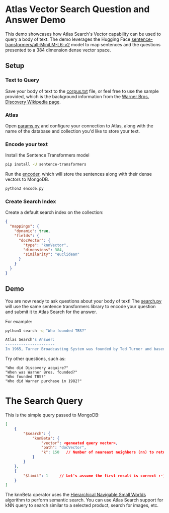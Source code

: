 # Atlas Vector Search Question and Answer Demo

This demo showcases how Atlas Search's Vector capability can be used to query a body of text. The demo leverages the Hugging Face [sentence-transformers/all-MiniLM-L6-v2](https://huggingface.co/sentence-transformers/all-MiniLM-L6-v2) model to map sentences and the questions presented to a 384 dimension dense vector space. 

## Setup

### Text to Query
Save your body of text to the [corpus.txt](corpus.txt) file, or feel free to use the sample provided, which is the background information from the [Warner Bros. Discovery Wikipedia page](https://en.wikipedia.org/wiki/Warner_Bros._Discovery).

### Atlas

Open [params.py](params.py) and configure your connection to Atlas, along with the name of the database and collection you'd like to store your text. 
### Encode your text
Install the Sentence Transformers model
```zsh
pip install -U sentence-transformers
```

Run the [encoder](encode.py), which will store the sentences along with their dense vectors to MongoDB. 
```python
python3 encode.py
```

### Create Search Index
Create a default search index on the collection:
```json
{
  "mappings": {
    "dynamic": true,
    "fields": {
      "docVector": {
        "type": "knnVector",
        "dimensions": 384,
        "similarity": "euclidean"
      }
    }
  }
}
```

## Demo
You are now ready to ask questions about your body of text! The [search.py](search.py) will use the same sentence transformers  library to encode your question and submit it to Atlas Search for the answer.

For example:

```zsh
python3 search -q "Who founded TBS?"

Atlas Search's Answer:
----------------------
In 1965, Turner Broadcasting System was founded by Ted Turner and based in Atlanta, Georgia. 
```
Try other questions, such as:

    "Who did Discovery acquire?"
    "When was Warner Bros. founded?"
    "Who founded TBS?"
    "Who did Warner purchase in 1982?"

# The Search Query
This is the simple query passed to MongoDB:

```json
[
    {
        "$search": {
            "knnBeta": {
                "vector": <geneated query vector>,
                "path": "docVector",
                "k": 150   // Number of neareast neighbors (nn) to return 
            }
        }
    },
    {
        "$limit": 1     // Let's assume the first result is correct :-).
    }
]
```

The knnBeta operator uses the [Hierarchical Navigable Small Worlds](https://arxiv.org/abs/1603.09320) algorithm to perform semantic search. You can use Atlas Search support for kNN query to search similar to a selected product, search for images, etc.